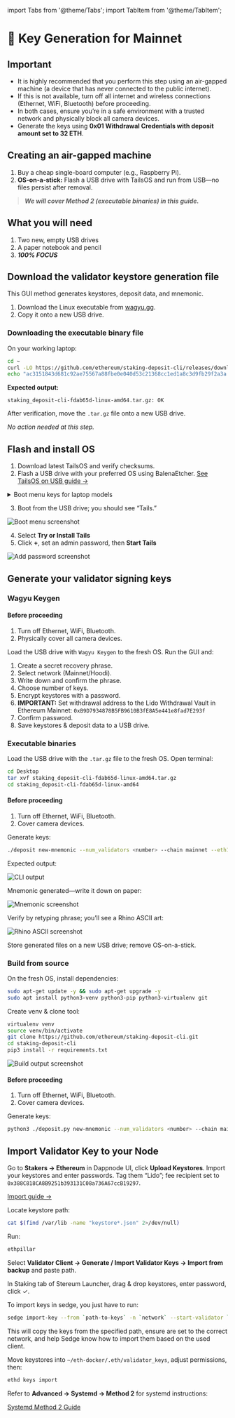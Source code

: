 import Tabs from '@theme/Tabs';
import TabItem from '@theme/TabItem';

# 🚀 Key Generation for Mainnet

## Important

* It is highly recommended that you perform this step using an air-gapped machine (a device that has never connected to the public internet).
* If this is not available, turn off all internet and wireless connections (Ethernet, WiFi, Bluetooth) before proceeding.
* In both cases, ensure you’re in a safe environment with a trusted network and physically block all camera devices.
* Generate the keys using **0x01 Withdrawal Credentials with deposit amount set to 32 ETH**.

## Creating an air-gapped machine

1. Buy a cheap single-board computer (e.g., Raspberry Pi).
2. **OS‑on‑a‑stick:** Flash a USB drive with TailsOS and run from USB—no files persist after removal.

> ***We will cover Method 2 (executable binaries) in this guide.***

## What you will need

1. Two new, empty USB drives
2. A paper notebook and pencil
3. ***100% FOCUS***

## Download the validator keystore generation file

<Tabs>
  <TabItem value="wagyu" label="Wagyu Keygen">

This GUI method generates keystores, deposit data, and mnemonic.

1. Download the Linux executable from [wagyu.gg](https://wagyu.gg/).
2. Copy it onto a new USB drive.

  </TabItem>
  <TabItem value="executable" label="Executable binaries">

### Downloading the executable binary file

On your working laptop:

```bash
cd ~
curl -LO https://github.com/ethereum/staking-deposit-cli/releases/download/v2.7.0/staking_deposit-cli-fdab65d-linux-amd64.tar.gz
echo "ac3151843d681c92ae75567a88fbe0e040d53c21368cc1ed1a8c3d9fb29f2a3a staking_deposit-cli-fdab65d-linux-amd64.tar.gz" | sha256sum --check
```

**Expected output:**

```
staking_deposit-cli-fdab65d-linux-amd64.tar.gz: OK
```

After verification, move the `.tar.gz` file onto a new USB drive.

  </TabItem>
  <TabItem value="source" label="Build from source">

*No action needed at this step.*

  </TabItem>
</Tabs>

## Flash and install OS

1. Download latest TailsOS and verify checksums.
2. Flash a USB drive with your preferred OS using BalenaEtcher. [See TailsOS on USB guide →](./tailsos-on-usb-as-air-gapped-machine)

<details>
<summary>Boot menu keys for laptop models</summary>

* Non-Apple/Mac: consult \[techofide guide] for keys.
* Apple/Mac: consult \[Apple support].

</details>

3. Boot from the USB drive; you should see “Tails.”

![Boot menu screenshot](/img/csm-guide/mainnet-key-1.png)

4. Select **Try or Install Tails**
5. Click **+**, set an admin password, then **Start Tails**

![Add password screenshot](/img/csm-guide/mainnet-key-2.png)

## Generate your validator signing keys

<Tabs>
  <TabItem value="wagyu-run" label="Wagyu Keygen">

### Wagyu Keygen

#### Before proceeding

1. Turn off Ethernet, WiFi, Bluetooth.
2. Physically cover all camera devices.

Load the USB drive with `Wagyu Keygen` to the fresh OS.
Run the GUI and:

1. Create a secret recovery phrase.
2. Select network (Mainnet/Hoodi).
3. Write down and confirm the phrase.
4. Choose number of keys.
5. Encrypt keystores with a password.
6. **IMPORTANT:** Set withdrawal address to the Lido Withdrawal Vault in Ethereum Mainnet: `0xB9D7934878B5FB9610B3fE8A5e441e8fad7E293f`
7. Confirm password.
8. Save keystores & deposit data to a USB drive.

  </TabItem>
  <TabItem value="executable-run" label="Executable binaries">

### Executable binaries

Load the USB drive with the `.tar.gz` file to the fresh OS. Open terminal:

```bash
cd Desktop
tar xvf staking_deposit-cli-fdab65d-linux-amd64.tar.gz
cd staking_deposit-cli-fdab65d-linux-amd64
```

#### Before proceeding

1. Turn off Ethernet, WiFi, Bluetooth.
2. Cover camera devices.

Generate keys:

```bash
./deposit new-mnemonic --num_validators <number> --chain mainnet --eth1_withdrawal_address <YourWithdrawalAddress>
```

Expected output:

![CLI output](/img/csm-guide/mainnet-key-3.png)

Mnemonic generated—write it down on paper:

![Mnemonic screenshot](/img/csm-guide/mainnet-key-4.png)

Verify by retyping phrase; you’ll see a Rhino ASCII art:

![Rhino ASCII screenshot](/img/csm-guide/mainnet-key-5.png)

Store generated files on a new USB drive; remove OS-on-a-stick.

  </TabItem>
  <TabItem value="source-run" label="Build from source">

### Build from source

On the fresh OS, install dependencies:

```bash
sudo apt-get update -y && sudo apt-get upgrade -y
sudo apt install python3-venv python3-pip python3-virtualenv git
```

Create venv & clone tool:

```bash
virtualenv venv
source venv/bin/activate
git clone https://github.com/ethereum/staking-deposit-cli.git
cd staking-deposit-cli
pip3 install -r requirements.txt
```

![Build output screenshot](/img/csm-guide/mainnet-key-6.png)

#### Before proceeding

1. Turn off Ethernet, WiFi, Bluetooth.
2. Cover camera devices.

Generate keys:

```bash
python3 ./deposit.py new-mnemonic --num_validators <number> --chain mainnet --eth1_withdrawal_address <YourWithdrawalAddress>
```

  </TabItem>
</Tabs>

## Import Validator Key to your Node

<Tabs>
  <TabItem value="dappnode" label="Dappnode">

Go to **Stakers → Ethereum** in Dappnode UI, click **Upload Keystores**.
Import your keystores and enter passwords.
Tag them “Lido”; fee recipient set to `0x388C818CA8B9251b393131C08a736A67ccB19297`.

[Import guide →](../../lido-csm-widget/upload-remove-view-validator-keys)

  </TabItem>
  <TabItem value="ethpillar" label="EthPillar">

Locate keystore path:

```bash
cat $(find /var/lib -name "keystore*.json" 2>/dev/null)
```

Run:

```bash
ethpillar
```

Select **Validator Client → Generate / Import Validator Keys → Import from backup** and paste path.

  </TabItem>
  <TabItem value="stereum" label="Stereum">

In Staking tab of Stereum Launcher, drag & drop keystores, enter password, click ✓.

  </TabItem>
  <TabItem value="sedge" label="Sedge">

To import keys in sedge, you just have to run:

```bash
sedge import-key --from `path-to-keys` -n `network` --start-validator `name-of-validator-client`
```
This will copy the keys from the specified path, ensure are set to the correct network, and help Sedge know how to import them based on the used client.

  </TabItem>
  <TabItem value="eth-docker" label="Eth Docker">

Move keystores into `~/eth-docker/.eth/validator_keys`, adjust permissions, then:

```bash
ethd keys import
```

  </TabItem>
  <TabItem value="systemd" label="Systemd">

Refer to **Advanced → Systemd → Method 2** for systemd instructions:

[Systemd Method 2 Guide](../../node-setup/advanced/systemd/method-2-configure-csm-fee-recipient-on-separate-validator-client)

  </TabItem>
</Tabs>